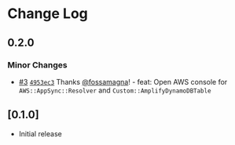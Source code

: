 # Change Log

## 0.2.0

### Minor Changes

- [#3](https://github.com/fossamagna/amplify-backend-vscode/pull/3) [`4953ec3`](https://github.com/fossamagna/amplify-backend-vscode/commit/4953ec32beb01f2cb32c790a54a966f990a3971c) Thanks [@fossamagna](https://github.com/fossamagna)! - feat: Open AWS console for `AWS::AppSync::Resolver` and `Custom::AmplifyDynamoDBTable`

## [0.1.0]

- Initial release
